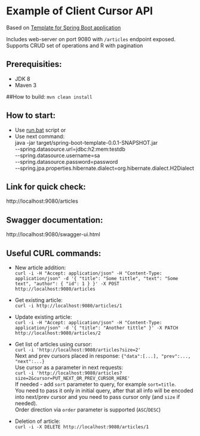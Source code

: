 
# Example of Client Cursor API

Based on [Template for Spring Boot application](https://github.com/andrei-punko/spring-boot-template)

Includes web-server on port 9080 with `/articles` endpoint exposed.  
Supports CRUD set of operations and R with pagination

## Prerequisities:
- JDK 8
- Maven 3

##How to build:
`mvn clean install`

## How to start:
- Use [run.bat](./run.bat) script or
- Use next command:  
java -jar target/spring-boot-template-0.0.1-SNAPSHOT.jar \
 --spring.datasource.url=jdbc:h2:mem:testdb \
 --spring.datasource.username=sa \
 --spring.datasource.password=password \
 --spring.jpa.properties.hibernate.dialect=org.hibernate.dialect.H2Dialect

## Link for quick check:  
http://localhost:9080/articles

## Swagger documentation:  
http://localhost:9080/swagger-ui.html

## Useful CURL commands:
- New article addition:  
`curl -i -H "Accept: application/json" -H "Content-Type: application/json" -d '{ "title": "Some tittle", "text": "Some text", "author": { "id": 1 } }' -X POST http://localhost:9080/articles`

- Get existing article:  
`curl -i http://localhost:9080/articles/1`

- Update existing article:  
`curl -i -H "Accept: application/json" -H "Content-Type: application/json" -d '{ "title": "Another tittle" }' -X PATCH http://localhost:9080/articles/2`

- Get list of articles using cursor:  
`curl -i 'http://localhost:9080/articles?size=2'`  
Next and prev cursors placed in response: `{"data":[...], "prev":..., "next":...}`  
Use cursor as a parameter in next requests:  
`curl -i 'http://localhost:9080/articles?size=2&cursor=PUT_NEXT_OR_PREV_CURSOR_HERE'`  
If needed - add `sort` parameter to query, for example `sort=title`.  
You need to pass it only in initial query, after that all info will be encoded into next/prev cursor and you need to pass cursor only (and `size` if needed).  
Order direction via `order` parameter is supported (`ASC`/`DESC`)

- Deletion of article:  
`curl -i -X DELETE http://localhost:9080/articles/1`
